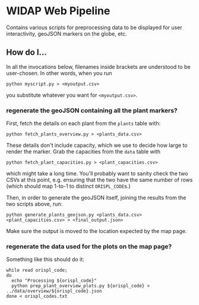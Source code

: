 # WIDAP Web Pipeline

Contains various scripts for preprocessing data to be displayed for user interactivity, geoJSON markers on the globe, etc.

## How do I...

In all the invocations below, filenames inside brackets are understood to be user-chosen. In other words, when you run
```
python myscript.py > <myoutput.csv>
```
you substitute whatever you want for `<myoutput.csv>`.

### regenerate the geoJSON containing all the plant markers?

First, fetch the details on each plant from the `plants` table with:
```
python fetch_plants_overview.py > <plants_data.csv>
```
These details don't include capacity, which we use to decide how large to render the marker. Grab the capacities from the `data` table with
```
python fetch_plant_capacities.py > <plant_capacities.csv>
```
which might take a long time. You'll probably want to sanity check the two CSVs at this point, e.g. ensuring that the two have the same number of rows (which should map 1-to-1 to distinct `ORISPL_CODE`s.)

Then, in order to generate the geoJSON itself, joining the results from the two scripts above, run:
```
python generate_plants_geojson.py <plants_data.csv> <plant_capacities.csv> > <final_output.json>
```
Make sure the output is moved to the location expected by the map page.

### regenerate the data used for the plots on the map page?

Something like this should do it:
```
while read orispl_code;
do
  echo "Processing ${orispl_code}"
  python prep_plant_overview_plots.py ${orispl_code} > ../data/overview/${orispl_code}.json
done < orispl_codes.txt
```
